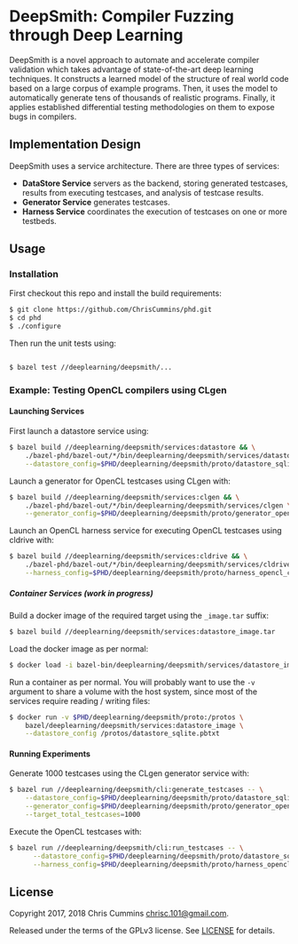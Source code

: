 # DeepSmith: Compiler Fuzzing through Deep Learning

DeepSmith is a novel approach to automate and accelerate compiler validation
which takes advantage of state-of-the-art deep learning techniques. It
constructs a learned model of the structure of real world code based on a large
corpus of example programs. Then, it uses the model to automatically generate
tens of thousands of realistic programs. Finally, it applies established
differential testing methodologies on them to expose bugs in compilers.

## Implementation Design

DeepSmith uses a service architecture. There are three types of services:

 * **DataStore Service** servers as the backend, storing generated testcases,
   results from executing testcases, and analysis of testcase results.
 * **Generator Service** generates testcases.
 * **Harness Service** coordinates the execution of testcases on one or more
   testbeds.

## Usage

### Installation

First checkout this repo and install the build requirements:

```sh
$ git clone https://github.com/ChrisCummins/phd.git
$ cd phd
$ ./configure
```

Then run the unit tests using:

```sh

$ bazel test //deeplearning/deepsmith/...
```

### Example: Testing OpenCL compilers using CLgen

#### Launching Services

First launch a datastore service using:

```sh
$ bazel build //deeplearning/deepsmith/services:datastore && \
    ./bazel-phd/bazel-out/*/bin/deeplearning/deepsmith/services/datastore \
    --datastore_config=$PHD/deeplearning/deepsmith/proto/datastore_sqlite.pbtxt
```

Launch a generator for OpenCL testcases using CLgen with:

```sh
$ bazel build //deeplearning/deepsmith/services:clgen && \
    ./bazel-phd/bazel-out/*/bin/deeplearning/deepsmith/services/clgen \
    --generator_config=$PHD/deeplearning/deepsmith/proto/generator_opencl_clgen.pbtxt
```

Launch an OpenCL harness service for executing OpenCL testcases using cldrive
with:

```sh
$ bazel build //deeplearning/deepsmith/services:cldrive && \
    ./bazel-phd/bazel-out/*/bin/deeplearning/deepsmith/services/cldrive \
    --harness_config=$PHD/deeplearning/deepsmith/proto/harness_opencl_cldrive.pbtxt
```

##### Container Services (work in progress)

Build a docker image of the required target using the `_image.tar` suffix:

```sh
$ bazel build //deeplearning/deepsmith/services:datastore_image.tar
```

Load the docker image as per normal:

```sh
$ docker load -i bazel-bin/deeplearning/deepsmith/services/datastore_image.tar
```

Run a container as per normal. You will probably want to use the `-v` argument
to share a volume with the host system, since most of the services require
reading / writing files:

```sh
$ docker run -v $PHD/deeplearning/deepsmith/proto:/protos \
    bazel/deeplearning/deepsmith/services:datastore_image \
    --datastore_config /protos/datastore_sqlite.pbtxt
```

#### Running Experiments

Generate 1000 testcases using the CLgen generator service with:

```sh
$ bazel run //deeplearning/deepsmith/cli:generate_testcases -- \
    --datastore_config=$PHD/deeplearning/deepsmith/proto/datastore_sqlite.pbtxt \
    --generator_config=$PHD/deeplearning/deepsmith/proto/generator_opencl_clgen.pbtxt \
    --target_total_testcases=1000
```

Execute the OpenCL testcases with:

```sh
$ bazel run //deeplearning/deepsmith/cli:run_testcases -- \
      --datastore_config=$PHD/deeplearning/deepsmith/proto/datastore_sqlite.pbtxt \
      --harness_config=$PHD/deeplearning/deepsmith/proto/harness_opencl_cldrive.pbtxt
```


## License

Copyright 2017, 2018 Chris Cummins <chrisc.101@gmail.com>.

Released under the terms of the GPLv3 license. See [LICENSE](/LICENSE) for
details.
